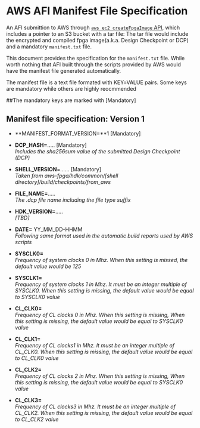 # AWS AFI Manifest File Specification

An AFI submittion to AWS through  [`aws ec2 createFpgaImage` API](./TBD), which includes a pointer to an S3 bucket with a tar file: The tar file would include the encrypted and compiled fpga image(a.k.a. Design Checkpoint or DCP) and a mandatory `manifest.txt` file.

This document provides the specification for the `manifest.txt` file.  While worth nothing that AFI built through the scripts provided by AWS would have the manifest file generated automatically.


The manifest file is a text file formated with KEY=VALUE pairs. Some keys are mandatory while others are highly reocmmended

##The mandatory keys are marked with [Mandatory]

## Manifest file specification: Version 1

* **MANIFEST_FORMAT_VERSION=**1 [Mandatory]  
      
* **DCP_HASH=**.....   [Mandatory]    
      *Includes the sha256sum value of the submitted Design Checkpoint (DCP)*

* **SHELL_VERSION**=......   [Mandatory]  
      *Taken from aws-fpga/hdk/common/[shell directory]/build/checkpoints/from_aws*

* **FILE_NAME=**.....     
      *The .dcp file name including the file type suffix*

* **HDK_VERSION=**.....     
      *[TBD]* 

* **DATE=** YY_MM_DD-HHMM     
      *Following same format used in the automatic build reports used by AWS scripts*
      
* **SYSCLK0=**      
      *Frequency of system clocks 0 in Mhz. When this setting is missed, the default value would be 125*
      
* **SYSCLK1=**      
      *Frequency of system clocks 1 in Mhz. It must be an integer multiple of SYSCLK0. When this setting is missing, the default value would be equal to SYSCLK0 value*
      
* **CL_CLK0=**      
      *Frequency of CL clocks 0 in Mhz. When this setting is missing, When this setting is missing, the default value would be equal to SYSCLK0 value*
      
* **CL_CLK1=**      
      *Frequency of CL clocks1 in Mhz.  It must be an integer multiple of CL_CLK0. When this setting is missing, the default value would be equal to CL_CLK0 value*

* **CL_CLK2=**      
      *Frequency of CL clocks 2 in Mhz. When this setting is missing, When this setting is missing, the default value would be equal to SYSCLK0 value*
      
* **CL_CLK3=**      
      *Frequency of CL clocks3 in Mhz.  It must be an integer multiple of CL_CLK2. When this setting is missing, the default value would be equal to CL_CLK2 value* 
      
      
      
      
      
 
